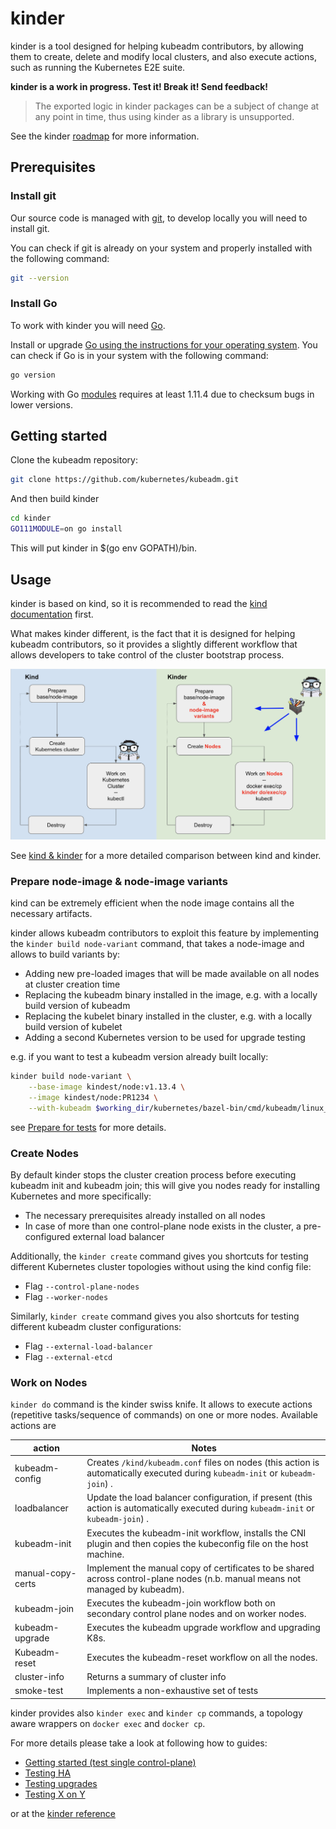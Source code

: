 # kinder

kinder is a tool designed for helping kubeadm contributors, by allowing them to create,
delete and modify local clusters, and also execute actions, such as running the Kubernetes E2E suite.

**kinder is a work in progress. Test it! Break it! Send feedback!**

> The exported logic in kinder packages can be a subject of change at any point in time, thus using kinder
> as a library is unsupported.

See the kinder [roadmap](roadmap.md) for more information.

## Prerequisites

### Install git

Our source code is managed with [git](https://git-scm.com/), to develop locally you will need to install git.

You can check if git is already on your system and properly installed with the following command:

```bash
git --version
```

### Install Go

To work with kinder you will need [Go](https://golang.org/doc/install).

Install or upgrade [Go using the instructions for your operating system](https://golang.org/doc/install).
You can check if Go is in your system with the following command:

```bash
go version
```

Working with Go [modules](https://kind.sigs.k8s.io/docs/contributing/getting-started/which%20we%20use%20for%20dependency%20management) requires at least 1.11.4 due to checksum bugs
in lower versions.

## Getting started

Clone the kubeadm repository:

```bash
git clone https://github.com/kubernetes/kubeadm.git
```

And then build kinder

```bash
cd kinder
GO111MODULE=on go install
```

This will put kinder in $(go env GOPATH)/bin.

## Usage

kinder is based on kind, so it is recommended to read the [kind documentation](https://kind.sigs.k8s.io/docs/user/quick-start/) first.

What makes kinder different, is the fact that it is designed for helping kubeadm contributors,
so it provides a slightly different workflow that allows developers to take control of the cluster
bootstrap process.

![kinder workflow](doc/kinder-workflow.png)

See [kind & kinder](doc/kind-kinder.md) for a more detailed comparison between kind and kinder.

### Prepare node-image & node-image variants

kind can be extremely efficient when the node image contains all the necessary artifacts.

kinder allows kubeadm contributors to exploit this feature by implementing the `kinder build node-variant` command, that takes a node-image and allows to build variants by:

- Adding new pre-loaded images that will be made available on all nodes at cluster creation time
- Replacing the kubeadm binary installed in the image, e.g. with a locally build version of kubeadm
- Replacing the kubelet binary installed in the cluster, e.g. with a locally build version of kubelet
- Adding a second Kubernetes version to be used for upgrade testing

e.g. if you want to test a kubeadm version already built locally:

```bash
kinder build node-variant \
    --base-image kindest/node:v1.13.4 \
    --image kindest/node:PR1234 \
    --with-kubeadm $working_dir/kubernetes/bazel-bin/cmd/kubeadm/linux_amd64_pure_stripped/kubeadm
```

see [Prepare for tests](doc/prepare-for-tests.md) for more details.

### Create Nodes

By default kinder stops the cluster creation process before executing kubeadm init and kubeadm join;
this will give you nodes ready for installing Kubernetes and more specifically:

- The necessary prerequisites already installed on all nodes
- In case of more than one control-plane node exists in the cluster, a pre-configured external load balancer

Additionally, the `kinder create` command gives you shortcuts for testing different Kubernetes cluster topologies without using the kind config file:

- Flag `--control-plane-nodes`
- Flag `--worker-nodes`

Similarly, `kinder create` command gives you also shortcuts for testing different kubeadm cluster configurations:

- Flag `--external-load-balancer`
- Flag `--external-etcd`

### Work on Nodes

`kinder do` command is the kinder swiss knife.
It allows to execute actions (repetitive tasks/sequence of commands) on one or more nodes. Available actions are

| action          | Notes                                                        |
| --------------- | ------------------------------------------------------------ |
| kubeadm-config  | Creates `/kind/kubeadm.conf` files on nodes (this action is automatically executed during `kubeadm-init` or `kubeadm-join`) .|
| loadbalancer    | Update the load balancer configuration, if present (this action is automatically executed during `kubeadm-init` or `kubeadm-join`) .|
| kubeadm-init    | Executes the kubeadm-init workflow, installs the CNI plugin and then copies the kubeconfig file on the host machine.|
| manual-copy-certs      | Implement the manual copy of certificates to be shared across control-plane nodes (n.b. manual means not managed by kubeadm).|
| kubeadm-join    | Executes the kubeadm-join workflow both on secondary control plane nodes and on worker nodes.|
| kubeadm-upgrade |Executes the kubeadm upgrade workflow and upgrading K8s.|
| Kubeadm-reset   | Executes the kubeadm-reset workflow on all the nodes.|
| cluster-info    | Returns a summary of cluster info|
| smoke-test      | Implements a non-exhaustive set of tests|

kinder provides also `kinder exec` and `kinder cp` commands, a topology aware wrappers on `docker exec` and `docker cp`.

For more details please take a look at following how to guides:

- [Getting started (test single control-plane)](doc/getting-started.md)
- [Testing HA](doc/test-HA.md)
- [Testing upgrades](doc/test-upgrades.md)
- [Testing X on Y](doc/test-XonY.md)

or at the [kinder reference](doc/reference.md)
